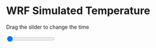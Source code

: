 <h1>WRF Simulated Temperature</h1>
<p>Drag the slider to change the time</p>

<div class="slidecontainer">
<input oninput='setImage(this)' class="slider" type="range" min="0" max="9" value="0" step="1" />
<img id='img'/>
</div>

<script>
var img = document.getElementById('img');
var img_array = ['/assets/images/wrf/t_wrfout_d01_2020-06-28_12:00:00.png',
'/assets/images/wrf/t_wrfout_d01_2020-06-28_13:00:00.png',
'/assets/images/wrf/t_wrfout_d01_2020-06-28_14:00:00.png',
'/assets/images/wrf/t_wrfout_d01_2020-06-28_15:00:00.png',
'/assets/images/wrf/t_wrfout_d01_2020-06-28_16:00:00.png',
'/assets/images/wrf/t_wrfout_d01_2020-06-28_17:00:00.png',
'/assets/images/wrf/t_wrfout_d01_2020-06-28_18:00:00.png',
'/assets/images/wrf/t_wrfout_d01_2020-06-28_19:00:00.png',
'/assets/images/wrf/t_wrfout_d01_2020-06-28_20:00:00.png',];
function setImage(obj)
{
        var value = obj.value;
        img.src = img_array[value];

}
</script>
